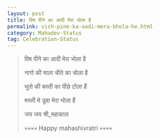 ```yaml
---
layout: post
title: विष पीने का आदी मेरा भोला है
permalink: vish-pine-ka-aadi-mera-bhola-he.html
category: Mahadev-Status
tag: Celebration-Status
---
```

> विष पीने का आदी मेरा भोला है 
> 
> नागो की माला चीते का चोला है 
> 
> भूतो की बस्ती का पीछे टोला हैं 
> 
> मस्ती मे डूबा मेरा भोला हैं 
> 
> जय जय श्री_महाकाल
> 
> 💀💀💀💀 Happy mahashivratri 💀💀💀💀
